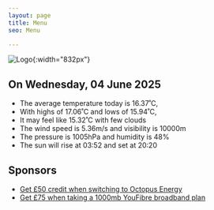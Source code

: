 ```yaml
---
layout: page
title: Menu
seo: Menu

---
```


![Logo](/images/logo.jpg){:width="832px"}

<!-- weather_marker starts -->
## On Wednesday, 04 June 2025

- The average temperature today is 16.37˚C,
- With highs of 17.06˚C and lows of 15.94˚C,
- It may feel like 15.32˚C with few clouds
- The wind speed is 5.36m/s and visibility is 10000m
- The pressure is 1005hPa and humidity is 48%
- The sun will rise at 03:52 and set at 20:20

<!-- weather_marker ends -->

## Sponsors

- [Get £50 credit when switching to Octopus Energy](https://bit.ly/3oD1nnS)
- [Get £75 when taking a 1000mb YouFibre broadband plan](https://aklam.io/91zWhU?)

